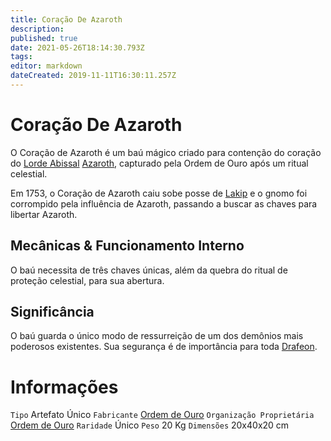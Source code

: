```yaml
---
title: Coração De Azaroth
description: 
published: true
date: 2021-05-26T18:14:30.793Z
tags: 
editor: markdown
dateCreated: 2019-11-11T16:30:11.257Z
---
```


<!-- SUBTITLE: Visão geral sobre Coração De Azaroth -->

# Coração De Azaroth
O Coração de Azaroth é um baú mágico criado para contenção do coração do [Lorde Abissal](/rankings-e-titulos/magico/lorde-abissal) [Azaroth](/individuos/azaroth), capturado pela Ordem de Ouro após um ritual celestial. 

Em 1753, o Coração de Azaroth caiu sobe posse de [Lakip](/individuos/lakip-brillabouso) e o gnomo foi corrompido pela influência de Azaroth, passando a buscar as chaves para libertar Azaroth.

## Mecânicas & Funcionamento Interno
O baú necessita de três chaves únicas, além da quebra do ritual de proteção celestial, para sua abertura.

## Significância
O baú guarda o único modo de ressurreição de um dos demônios mais poderosos existentes. Sua segurança é de importância para toda [Drafeon](http://localhost/lugares/plano-material/drafeon#drafeon).

# Informações
`Tipo` Artefato Único
`Fabricante` [Ordem de Ouro](http://localhost/faccoes/faccoes-independentes/ordem-de-ouro#ordem-de-ouro)
`Organização Proprietária` [Ordem de Ouro](http://localhost/faccoes/faccoes-independentes/ordem-de-ouro#ordem-de-ouro)
`Raridade` Único
`Peso` 20 Kg
`Dimensões` 20x40x20 cm

